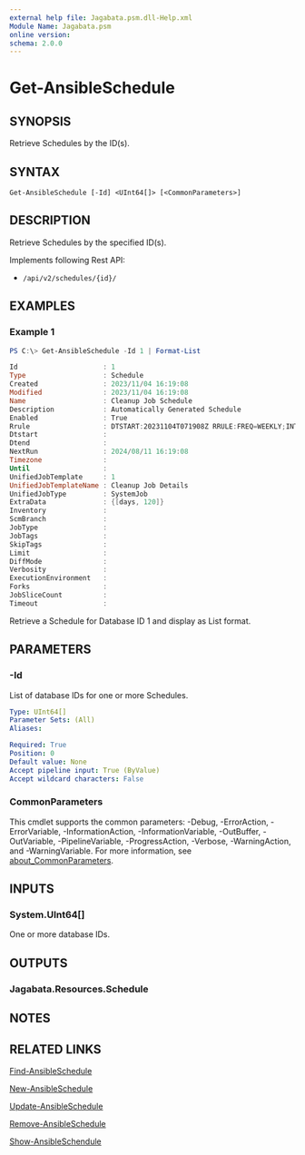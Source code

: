 ```yaml
---
external help file: Jagabata.psm.dll-Help.xml
Module Name: Jagabata.psm
online version:
schema: 2.0.0
---
```


# Get-AnsibleSchedule

## SYNOPSIS
Retrieve Schedules by the ID(s).

## SYNTAX

```
Get-AnsibleSchedule [-Id] <UInt64[]> [<CommonParameters>]
```

## DESCRIPTION
Retrieve Schedules by the specified ID(s).

Implements following Rest API:  
- `/api/v2/schedules/{id}/`

## EXAMPLES

### Example 1
```powershell
PS C:\> Get-AnsibleSchedule -Id 1 | Format-List

Id                     : 1
Type                   : Schedule
Created                : 2023/11/04 16:19:08
Modified               : 2023/11/04 16:19:08
Name                   : Cleanup Job Schedule
Description            : Automatically Generated Schedule
Enabled                : True
Rrule                  : DTSTART:20231104T071908Z RRULE:FREQ=WEEKLY;INTERVAL=1;BYDAY=SU
Dtstart                :
Dtend                  :
NextRun                : 2024/08/11 16:19:08
Timezone               :
Until                  :
UnifiedJobTemplate     : 1
UnifiedJobTemplateName : Cleanup Job Details
UnifiedJobType         : SystemJob
ExtraData              : {[days, 120]}
Inventory              :
ScmBranch              :
JobType                :
JobTags                :
SkipTags               :
Limit                  :
DiffMode               :
Verbosity              :
ExecutionEnvironment   :
Forks                  :
JobSliceCount          :
Timeout                :
```

Retrieve a Schedule for Database ID 1 and display as List format.

## PARAMETERS

### -Id
List of database IDs for one or more Schedules.

```yaml
Type: UInt64[]
Parameter Sets: (All)
Aliases:

Required: True
Position: 0
Default value: None
Accept pipeline input: True (ByValue)
Accept wildcard characters: False
```

### CommonParameters
This cmdlet supports the common parameters: -Debug, -ErrorAction, -ErrorVariable, -InformationAction, -InformationVariable, -OutBuffer, -OutVariable, -PipelineVariable, -ProgressAction, -Verbose, -WarningAction, and -WarningVariable. For more information, see [about_CommonParameters](http://go.microsoft.com/fwlink/?LinkID=113216).

## INPUTS

### System.UInt64[]
One or more database IDs.

## OUTPUTS

### Jagabata.Resources.Schedule
## NOTES

## RELATED LINKS

[Find-AnsibleSchedule](Find-AnsibleSchedule.md)

[New-AnsibleSchedule](New-AnsibleSchedule.md)

[Update-AnsibleSchedule](Update-AnsibleSchedule.md)

[Remove-AnsibleSchedule](Remove-AnsibleSchedule.md)

[Show-AnsibleSchendule](Show-AnsibleSchedule.md)
